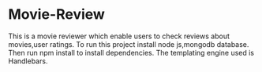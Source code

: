 # Movie-Review
This is a movie reviewer which enable users to check reviews about movies,user ratings.
To run this project install node js,mongodb database.
Then run npm install to install dependencies.
The templating engine used is Handlebars.
